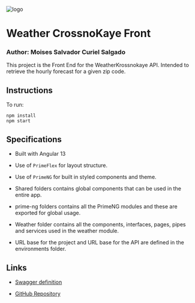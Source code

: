 ![logo](https://static.wixstatic.com/media/ec3ca2_3fcbf6a06c11451d97a059edf9f111e5~mv2.png/v1/fill/w_265,h_36,al_c,usm_0.66_1.00_0.01,enc_auto/color%20logo.png)

# Weather CrossnoKaye Front

### Author: Moises Salvador Curiel Salgado

This project is the Front End for the WeatherKrossnokaye API. Intended to retrieve the hourly forecast for a given zip code.

## Instructions

To run:

```
npm install
npm start
```

## Specifications

+ Built with Angular 13

+ Use of `PrimeFlex` for layout structure.

+ Use of `PrimeNG` for built in styled components and theme.

+ Shared folders contains global components that can be used in the entire app.

+ prime-ng folders contains all the PrimeNG modules and these are exported for global usage.

+ Weather folder contains all the components, interfaces, pages, pipes and services used in the weather module.

+ URL base for the project and URL base for the API are defined in the environments folder.

## Links

+ [Swagger definition](https://app.swaggerhub.com/apis-docs/moycur/WeatherCrossnokayeAPI/1.0.0#/forecast/get_forecast__zipCode__hourly)

+ [GitHub Repository](https://github.com/moy-cur/WeatherCrossnokayeFront)
